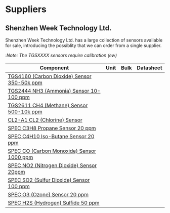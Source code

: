 # Suppliers

## Shenzhen Week Technology Ltd.

Shenzhen Week Technology Ltd. has a large collection of sensors available for sale, introducing the possiblity that we can order from a single supplier.

:*Note: The TGSXXXX sensors require calibration (ew)*

| Component             | Unit | Bulk | Datasheet |
| --------------------- | ----:| ----:| --------- |
| [TGS4160 (Carbon Dioxide) Sensor 350-50k ppm](http://isweek.en.alibaba.com/product/60488834886-800554608/CO2_monitoring_TGS4160.html) | | |
| [TGS2444 NH3 (Ammonia) Sensor 10-100 ppm](http://isweek.en.alibaba.com/product/60086277163-800587719/Ammonia_Sensor_NH3_Gas_Sensor_TGS2444.html) | | |
| [TGS2611 CH4 (Methane) Sensor 500-10k ppm]() | | |
| [CL2-A1 CL2 (Chlorine) Sensor]() | | |
| [SPEC C3H8 Propane Sensor 20 ppm]() | | |
| [SPEC C4H10 Iso-Butane Sensor 20 ppm]() | | |
| [SPEC CO (Carbon Monoxide) Sensor 1000 ppm](http://isweek.en.alibaba.com/product/60478958186-800587720/CO_Sensor_High_Quality_Carbon_Dioxide_Gas_Sensor_Price.html) | | |
| [SPEC NO2 (Nitrogen Dioxide) Sensor 20ppm](http://isweek.en.alibaba.com/product/60489710501-800582611/Nitrogen_Dioxide_Gas_Sensor_3SP_NO2_20C.html) | | |
| [SPEC SO2 (Sulfur Dioxide) Sensor 100 ppm](http://isweek.en.alibaba.com/product/60507298453-800582611/Air_Quality_Monitoring_SO2_Sensor_20ppm.html) | | |
| [SPEC O3 (Ozone) Sensor 20 ppm](http://isweek.en.alibaba.com/product/60489267519-800582611/Air_Quality_Monitoring_O3_Ozone_Sensor.html) | | |
| [SPEC H2S (Hydrogen) Sulfide 50 ppm](http://isweek.en.alibaba.com/product/60479688990-800582611/Low_Power_Hydrogen_Sulfide_H2S_sensor_Hydrogen_Sulfide_Detector_Sensor.html) | | |
